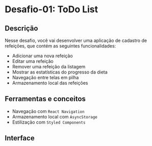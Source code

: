 # Desafio-01: ToDo List

## Descrição
Nesse desafio, você vai desenvolver uma aplicação de cadastro de refeições, que contém as seguintes funcionalidades:

- Adicionar uma nova refeição
- Editar uma refeição
- Remover uma refeição da listagem
- Mostrar as estatísticas do progresso da dieta
- Navegação entre telas em pilha
- Armazenamento local das refeições

## Ferramentas e conceitos
- Navegação com `React Navigation`
- Armazenamento local com `AsyncStorage`
- Estilização com `Styled Components`

## Interface